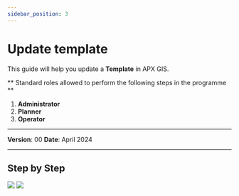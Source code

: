 ```yaml
---
sidebar_position: 3
---
```


# Update template

This guide will help you update a **Template** in APX GIS.

** Standard roles allowed to perform the following steps in the programme **

1.	**Administrator**
2.	**Planner**
3.	**Operator**

------------

**Version**: 00
**Date**: April 2024

------------
## **Step by Step**

![](/img/12.Templates/Temp-update01.png)
![](/img/12.Templates/Temp-update02.png)